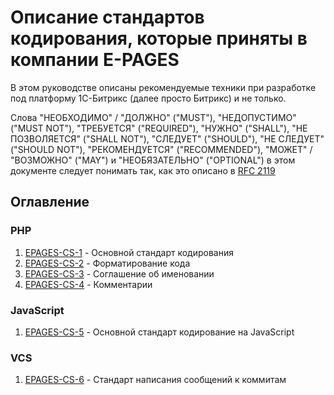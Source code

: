 # Описание стандартов кодирования, которые приняты в компании E-PAGES

В этом руководстве описаны рекомендуемые техники при разработке под платформу 1С-Битрикс (далее просто Битрикс) и не только.

Слова "НЕОБХОДИМО" / "ДОЛЖНО" ("MUST"), "НЕДОПУСТИМО" ("MUST NOT"), "ТРЕБУЕТСЯ" ("REQUIRED"), "НУЖНО" ("SHALL"), "НЕ ПОЗВОЛЯЕТСЯ" ("SHALL NOT"), "СЛЕДУЕТ" ("SHOULD"), "НЕ СЛЕДУЕТ" ("SHOULD NOT"), "РЕКОМЕНДУЕТСЯ" ("RECOMMENDED"), "МОЖЕТ" / "ВОЗМОЖНО" ("MAY") и "НЕОБЯЗАТЕЛЬНО" ("OPTIONAL") в этом документе следует понимать так, как это описано в [RFC 2119](http://www.ietf.org/rfc/rfc2119.txt)

<h2>Оглавление</h2>

<h3>PHP</h3>
  <ol>
    <li><a href="https://github.com/rodion-arr/EpagesCodingStandards/blob/master/PHP/EPAGES-CS-1.md">EPAGES-CS-1</a> - Основной стандарт кодирования</li>
    <li><a href="https://github.com/rodion-arr/EpagesCodingStandards/blob/master/PHP/EPAGES-CS-2.md">EPAGES-CS-2</a> - Форматирование кода</li>
    <li><a href="https://github.com/rodion-arr/EpagesCodingStandards/blob/master/PHP/EPAGES-CS-3.md">EPAGES-CS-3</a> - Соглашение об именовании</li>
    <li><a href="https://github.com/rodion-arr/EpagesCodingStandards/blob/master/PHP/EPAGES-CS-4.md">EPAGES-CS-4</a> - Комментарии</li>
  </ol>
<h3>JavaScript</h3>
  <ol>
    <li><a href="https://github.com/rodion-arr/EpagesCodingStandards/blob/master/JS/EPAGES-CS-5.md">EPAGES-CS-5</a> - Основной стандарт кодирование на JavaScript</li>
  </ol>
<h3>VCS</h3>
  <ol>
    <li><a href="https://github.com/rodion-arr/EpagesCodingStandards/blob/master/VCS/EPAGES-CS-6.md">EPAGES-CS-6</a> - Стандарт написания сообщений к коммитам</li>
  </ol>